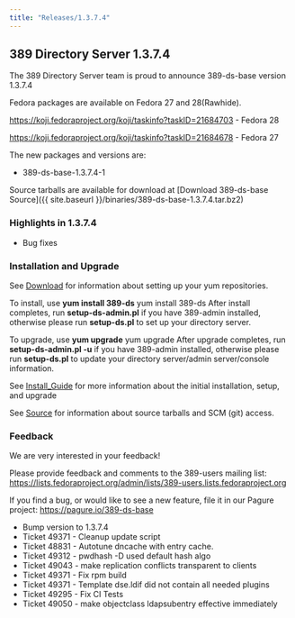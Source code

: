 ```yaml
---
title: "Releases/1.3.7.4"
---
```


389 Directory Server 1.3.7.4
-----------------------------

The 389 Directory Server team is proud to announce 389-ds-base version 1.3.7.4

Fedora packages are available on Fedora 27 and 28(Rawhide).

<https://koji.fedoraproject.org/koji/taskinfo?taskID=21684703>   - Fedora 28

<https://koji.fedoraproject.org/koji/taskinfo?taskID=21684678>   - Fedora 27

The new packages and versions are:

-   389-ds-base-1.3.7.4-1 

Source tarballs are available for download at [Download 389-ds-base Source]({{ site.baseurl }}/binaries/389-ds-base-1.3.7.4.tar.bz2)

### Highlights in 1.3.7.4

- Bug fixes

### Installation and Upgrade 
See [Download](../download.html) for information about setting up your yum repositories.

To install, use **yum install 389-ds** yum install 389-ds After install completes, run **setup-ds-admin.pl** if you have 389-admin installed, otherwise please run **setup-ds.pl** to set up your directory server.

To upgrade, use **yum upgrade** yum upgrade After upgrade completes, run **setup-ds-admin.pl -u** if you have 389-admin installed, otherwise please run **setup-ds.pl** to update your directory server/admin server/console information.

See [Install\_Guide](../legacy/install-guide.html) for more information about the initial installation, setup, and upgrade

See [Source](../development/source.html) for information about source tarballs and SCM (git) access.

### Feedback

We are very interested in your feedback!

Please provide feedback and comments to the 389-users mailing list: <https://lists.fedoraproject.org/admin/lists/389-users.lists.fedoraproject.org>

If you find a bug, or would like to see a new feature, file it in our Pagure project: <https://pagure.io/389-ds-base>

- Bump version to 1.3.7.4
- Ticket 49371 - Cleanup update script
- Ticket 48831 - Autotune dncache with entry cache.
- Ticket 49312 - pwdhash -D used default hash algo
- Ticket 49043 - make replication conflicts transparent to clients
- Ticket 49371 - Fix rpm build
- Ticket 49371 - Template dse.ldif did not contain all needed plugins
- Ticket 49295 - Fix CI Tests
- Ticket 49050 - make objectclass ldapsubentry effective immediately

